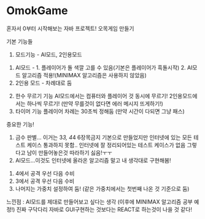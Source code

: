 # OmokGame

혼자서 0부터 시작해보는 자바 프로젝트!
오목게임 만들기

기본 기능들
1. 모드기능 - AI모드, 2인용모드
  1) AI모드 - 1. 플레이어가 돌 색깔 고를 수 있음(기본은 플레이어가 흑돌시작) 
              2. AI모드 알고리즘 적용!(MINIMAX 알고리즘은 사용하지 않았음)
  2) 2인용 모드 - 차례대로 둠
  
2. 한수 무르기 기능
  AI모드에서는 컴퓨터와 플레이어 것 동시에 무르기!
  2인용모드에서는 하나씩 무르기!
  (만약 무를것이 없다면 에러 메시지 뜨게하기!)
3. 타이머 기능
  플레이어 차례는 30초씩 정해둠
  (만약 시간이 다되면 그냥 패스)
  
  
중요한 기능!
1. 금수 판별... 이거는 3*3, 4*4 6장목금지 기본으로 만들었지만 인터넷에 있는 모든 테스트 케이스 통과하지 못함.. 인터넷에 잘 정리되어있는 테스트 케이스가 없음 그렇다고 남이 만들어놓은것 따라하기 싫음!ㅜㅜ
2. AI모드...이것도 인터넷에 올라온 알고리즘 말고 내 생각대로 구현해봄!
  1) 4에서 공격 우선 다음 수비
  2) 3에서 공격 우선 다음 수비
  3) 나머지는 가중치 설정하여 둠! (같은 가중치에서는 첫번째 나온 것 기준으로 둠)
  
  
느낀점 : AI모드를 제대로 만들어보고 싶다는 생각 (이후에 MINIMAX 알고리즘 공부 예정!)
         진짜 구닥다리 자바로 GUI구현하는 것보다는 REACT로 하는것이 나을 것 같다! 
